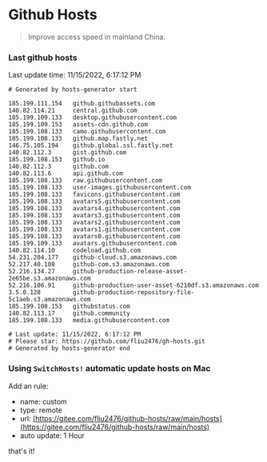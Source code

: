 # Github Hosts

> Improve access speed in mainland China.

### Last github hosts

Last update time: 11/15/2022, 6:17:12 PM

```base
# Generated by hosts-generator start 

185.199.111.154   github.githubassets.com
140.82.114.21     central.github.com
185.199.109.133   desktop.githubusercontent.com
185.199.109.153   assets-cdn.github.com
185.199.108.133   camo.githubusercontent.com
185.199.108.133   github.map.fastly.net
146.75.105.194    github.global.ssl.fastly.net
140.82.112.3      gist.github.com
185.199.108.153   github.io
140.82.112.3      github.com
140.82.113.6      api.github.com
185.199.108.133   raw.githubusercontent.com
185.199.108.133   user-images.githubusercontent.com
185.199.108.133   favicons.githubusercontent.com
185.199.108.133   avatars5.githubusercontent.com
185.199.108.133   avatars4.githubusercontent.com
185.199.108.133   avatars3.githubusercontent.com
185.199.108.133   avatars2.githubusercontent.com
185.199.108.133   avatars1.githubusercontent.com
185.199.108.133   avatars0.githubusercontent.com
185.199.109.133   avatars.githubusercontent.com
140.82.114.10     codeload.github.com
54.231.204.177    github-cloud.s3.amazonaws.com
52.217.40.108     github-com.s3.amazonaws.com
52.216.134.27     github-production-release-asset-2e65be.s3.amazonaws.com
52.216.106.91     github-production-user-asset-6210df.s3.amazonaws.com
3.5.0.128         github-production-repository-file-5c1aeb.s3.amazonaws.com
185.199.108.153   githubstatus.com
140.82.113.17     github.community
185.199.108.133   media.githubusercontent.com

# Last update: 11/15/2022, 6:17:12 PM
# Please star: https://github.com/fliu2476/gh-hosts.git
# Generated by hosts-generator end
```

### Using `SwitchHosts!` automatic update hosts on Mac
Add an rule:
- name: custom
- type: remote
- url: [https://gitee.com/fliu2476/github-hosts/raw/main/hosts](https://gitee.com/fliu2476/github-hosts/raw/main/hosts)
- auto update: 1 Hour

that's it!

